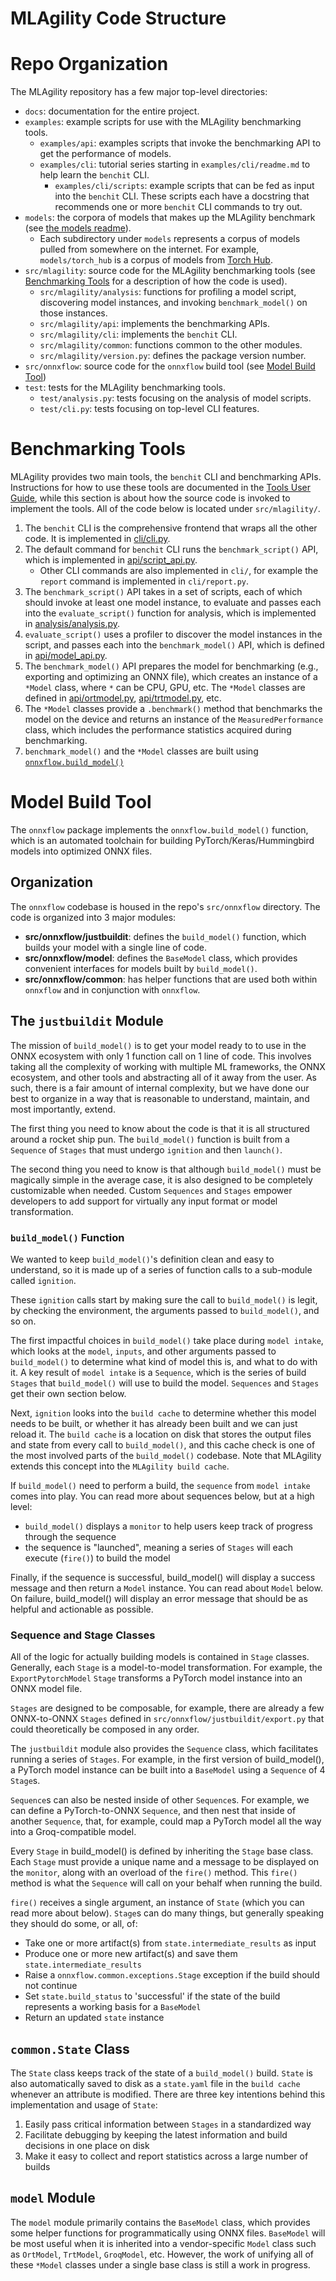 # MLAgility Code Structure

# Repo Organization

The MLAgility repository has a few major top-level directories:
- `docs`: documentation for the entire project.
- `examples`: example scripts for use with the MLAgility benchmarking tools.
  - `examples/api`: examples scripts that invoke the benchmarking API to get the performance of models.
  - `examples/cli`: tutorial series starting in `examples/cli/readme.md` to help learn the `benchit` CLI.
    - `examples/cli/scripts`: example scripts that can be fed as input into the `benchit` CLI. These scripts each have a docstring that recommends one or more `benchit` CLI commands to try out.
- `models`: the corpora of models that makes up the MLAgility benchmark (see [the models readme](https://github.com/groq/mlagility/blob/main/models/readme.md)).
  - Each subdirectory under `models` represents a corpus of models pulled from somewhere on the internet. For example, `models/torch_hub` is a corpus of models from [Torch Hub](https://github.com/pytorch/hub).
- `src/mlagility`: source code for the MLAgility benchmarking tools (see [Benchmarking Tools](#benchmarking-tools) for a description of how the code is used).
  - `src/mlagility/analysis`: functions for profiling a model script, discovering model instances, and invoking `benchmark_model()` on those instances.
  - `src/mlagility/api`: implements the benchmarking APIs.
  - `src/mlagility/cli`: implements the `benchit` CLI.
  - `src/mlagility/common`: functions common to the other modules.
  - `src/mlagility/version.py`: defines the package version number.
- `src/onnxflow`: source code for the `onnxflow` build tool (see [Model Build Tool](#model-build-tool))
- `test`: tests for the MLAgility benchmarking tools.
  - `test/analysis.py`: tests focusing on the analysis of model scripts.
  - `test/cli.py`: tests focusing on top-level CLI features.

# Benchmarking Tools

MLAgility provides two main tools, the `benchit` CLI and benchmarking APIs. Instructions for how to use these tools are documented in the [Tools User Guide](https://github.com/groq/mlagility/blob/main/docs/tools_user_guide.md), while this section is about how the source code is invoked to implement the tools. All of the code below is located under `src/mlagility/`.

1. The `benchit` CLI is the comprehensive frontend that wraps all the other code. It is implemented in [cli/cli.py](https://github.com/groq/mlagility/blob/main/src/mlagility/cli/cli.py).
1. The default command for `benchit` CLI runs the `benchmark_script()` API, which is implemented in [api/script_api.py](https://github.com/groq/mlagility/blob/main/src/mlagility/api/script_api.py).
    - Other CLI commands are also implemented in `cli/`, for example the `report` command is implemented in `cli/report.py`.
1. The `benchmark_script()` API takes in a set of scripts, each of which should invoke at least one model instance, to evaluate and passes each into the `evaluate_script()` function for analysis, which is implemented in [analysis/analysis.py](https://github.com/groq/mlagility/blob/main/src/mlagility/analysis/analysis.py).
1. `evaluate_script()` uses a profiler to discover the model instances in the script, and passes each into the `benchmark_model()` API, which is defined in [api/model_api.py](https://github.com/groq/mlagility/blob/main/src/mlagility/api/model_api.py).
1. The `benchmark_model()` API prepares the model for benchmarking (e.g., exporting and optimizing an ONNX file), which creates an instance of a `*Model` class, where `*` can be CPU, GPU, etc. The `*Model` classes are defined in [api/ortmodel.py](https://github.com/groq/mlagility/blob/main/src/mlagility/api/ortmodel.py), [api/trtmodel.py](https://github.com/groq/mlagility/blob/main/src/mlagility/api/trtmodel.py), etc.
1. The `*Model` classes provide a `.benchmark()` method that benchmarks the model on the device and returns an instance of the `MeasuredPerformance` class, which includes the performance statistics acquired during benchmarking.
1. `benchmark_model()` and the `*Model` classes are built using [`onnxflow.build_model()`](#model-build-tool)

# Model Build Tool

The `onnxflow` package implements the `onnxflow.build_model()` function, which is an automated toolchain for building PyTorch/Keras/Hummingbird models into optimized ONNX files.

## Organization

The `onnxflow` codebase is housed in the repo's `src/onnxflow` directory. The code is organized into 3 major modules:

* **src/onnxflow/justbuildit**: defines the `build_model()` function, which builds your model with a single line of code.
* **src/onnxflow/model**: defines the `BaseModel` class, which provides convenient interfaces for models built by `build_model()`.
* **src/onnxflow/common**: has helper functions that are used both within `onnxflow` and in conjunction with `onnxflow`.

## The `justbuildit` Module

The mission of `build_model()` is to get your model ready to to use in the ONNX ecosystem with only 1 function call on 1 line of code. This involves taking all the complexity of working with multiple ML frameworks, the ONNX ecosystem, and other tools and abstracting all of it away from the user. As such, there is a fair amount of internal complexity, but we have done our best to organize in a way that is reasonable to understand, maintain, and most importantly, extend.

The first thing you need to know about the code is that it is all structured around a rocket ship pun. The `build_model()` function is built from a `Sequence` of `Stages` that must undergo `ignition` and then `launch()`.

The second thing you need to know is that although `build_model()` must be magically simple in the average case, it is also designed to be completely customizable when needed. Custom `Sequences` and `Stages` empower developers to add support for virtually any input format or model transformation.

### `build_model()` Function

We wanted to keep `build_model()`'s definition clean and easy to understand, so it is made up of a series of function calls to a sub-module called `ignition`.

These `ignition` calls start by making sure the call to `build_model()` is legit, by checking the environment, the arguments passed to `build_model()`, and so on.

The first impactful choices in `build_model()` take place during `model intake`, which looks at the `model`, `inputs`, and other arguments passed to `build_model()` to determine what kind of model this is, and what to do with it. A key result of `model intake` is a `Sequence`, which is the series of build `Stages` that `build_model()` will use to build the model. `Sequences` and `Stages` get their own section below.

Next, `ignition` looks into the `build cache` to determine whether this model needs to be built, or whether it has already been built and we can just reload it. The `build cache` is a location on disk that stores the output files and state from every call to `build_model()`, and this cache check is one of the most involved parts of the `build_model()` codebase. Note that MLAgility extends this concept into the `MLAgility build cache`.

If `build_model()` need to perform a build, the `sequence` from `model intake` comes into play. You can read more about sequences below, but at a high level:
* `build_model()` displays a `monitor` to help users keep track of progress through the sequence
* the sequence is "launched", meaning a series of `Stages` will each execute (`fire()`) to build the model

Finally, if the sequence is successful, build_model() will display a success message and then return a `Model` instance. You can read about `Model` below. On failure, build_model() will display an error message that should be as helpful and actionable as possible.

### Sequence and Stage Classes

All of the logic for actually building models is contained in `Stage` classes. Generally, each `Stage` is a model-to-model transformation. For example, the `ExportPytorchModel` `Stage` transforms a PyTorch model instance into an ONNX model file.

`Stages` are designed to be composable, for example, there are already a few ONNX-to-ONNX `Stages` defined in `src/onnxflow/justbuildit/export.py` that could theoretically be composed in any order.

The `justbuildit` module also provides the `Sequence` class, which facilitates running a series of `Stages`. For example, in the first version of build_model(), a PyTorch model instance can be built into a `BaseModel` using a `Sequence` of 4 `Stage`s.

`Sequence`s can also be nested inside of other `Sequence`s. For example, we can define a PyTorch-to-ONNX `Sequence`, and then nest that inside of another `Sequence`, that, for example, could map a PyTorch model all the way into a Groq-compatible model.

Every `Stage` in build_model() is defined by inheriting the `Stage` base class. Each `Stage` must provide a unique name and a message to be displayed on the `monitor`, along with an overload of the `fire()` method. This `fire()` method is what the `Sequence` will call on your behalf when running the build.

`fire()` receives a single argument, an instance of `State` (which you can read more about below). `Stage`s can do many things, but generally speaking they should do some, or all, of:

* Take one or more artifact(s) from `state.intermediate_results` as input
* Produce one or more new artifact(s) and save them `state.intermediate_results`
* Raise a `onnxflow.common.exceptions.Stage` exception if the build should not continue
* Set `state.build_status` to 'successful' if the state of the build represents a working basis for a `BaseModel`
* Return an updated `state` instance

## `common.State` Class

The `State` class keeps track of the state of a `build_model()` build. `State` is also automatically saved to disk as a `state.yaml` file in the `build cache` whenever an attribute is modified. There are three key intentions behind this implementation and usage of `State`:

1. Easily pass critical information between `Stages` in a standardized way
1. Facilitate debugging by keeping the latest information and build decisions in one place on disk
1. Make it easy to collect and report statistics across a large number of builds

## `model` Module

The `model` module primarily contains the `BaseModel` class, which provides some helper functions for programmatically using ONNX files. `BaseModel` will be most useful when it is inherited into a vendor-specific `Model` class such as `OrtModel`, `TrtModel`, `GroqModel`, etc. However, the work of unifying all of these `*Model` classes under a single base class is still a work in progress.
